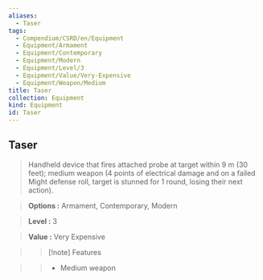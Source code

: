```yaml
---
aliases:
  - Taser
tags:
  - Compendium/CSRD/en/Equipment
  - Equipment/Armament
  - Equipment/Contemporary
  - Equipment/Modern
  - Equipment/Level/3
  - Equipment/Value/Very-Expensive
  - Equipment/Weapon/Medium
title: Taser
collection: Equipment
kind: Equipment
id: Taser
---
```

## Taser    
    
>Handheld device that fires attached probe at target within 9 m (30 feet); medium weapon (4 points of electrical damage and on a failed Might defense roll, target is stunned for 1 round, losing their next action).    
> **Options :** Armament, Contemporary, Modern    
> **Level :** 3    
> **Value :** Very Expensive    
>>[!note] Features    
>> - Medium weapon
